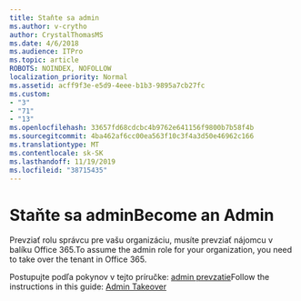 ```yaml
---
title: Staňte sa admin
ms.author: v-crytho
author: CrystalThomasMS
ms.date: 4/6/2018
ms.audience: ITPro
ms.topic: article
ROBOTS: NOINDEX, NOFOLLOW
localization_priority: Normal
ms.assetid: acff9f3e-e5d9-4eee-b1b3-9895a7cb27fc
ms.custom:
- "3"
- "71"
- "13"
ms.openlocfilehash: 33657fd68cdcbc4b9762e641156f9800b7b58f4b
ms.sourcegitcommit: 4ba462af6cc00ea563f10c3f4a3d50e46962c166
ms.translationtype: MT
ms.contentlocale: sk-SK
ms.lasthandoff: 11/19/2019
ms.locfileid: "38715435"
---
```

# <a name="become-an-admin"></a><span data-ttu-id="25c84-102">Staňte sa admin</span><span class="sxs-lookup"><span data-stu-id="25c84-102">Become an Admin</span></span>

<span data-ttu-id="25c84-103">Prevziať rolu správcu pre vašu organizáciu, musíte prevziať nájomcu v balíku Office 365.</span><span class="sxs-lookup"><span data-stu-id="25c84-103">To assume the admin role for your organization, you need to take over the tenant in Office 365.</span></span>
  
<span data-ttu-id="25c84-104">Postupujte podľa pokynov v tejto príručke: [admin prevzatie](https://docs.microsoft.com/azure/active-directory/users-groups-roles/domains-admin-takeover)</span><span class="sxs-lookup"><span data-stu-id="25c84-104">Follow the instructions in this guide: [Admin Takeover](https://docs.microsoft.com/azure/active-directory/users-groups-roles/domains-admin-takeover)</span></span>